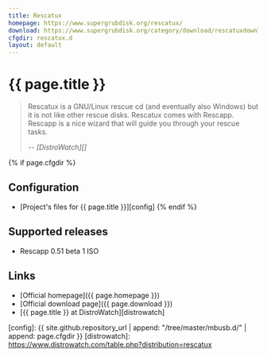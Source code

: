 ```yaml
---
title: Rescatux
homepage: https://www.supergrubdisk.org/rescatux/
download: https://www.supergrubdisk.org/category/download/rescatuxdownloads/rescatux-beta/
cfgdir: rescatux.d
layout: default
---
```


# {{ page.title }}

> Rescatux is a GNU/Linux rescue cd (and eventually also Windows) but it is not
> like other rescue disks. Rescatux comes with Rescapp. Rescapp is a nice wizard
> that will guide you through your rescue tasks.
>
> -- <cite markdown="1">[DistroWatch][]</cite>


{% if page.cfgdir %}
## Configuration

- [Project's files for {{ page.title }}][config]
{% endif %}


## Supported releases

- Rescapp 0.51 beta 1 ISO


## Links

- [Official homepage]({{ page.homepage }})
- [Official download page]({{ page.download }})
- [{{ page.title }} at DistroWatch][distrowatch]


[config]: {{ site.github.repository_url | append: "/tree/master/mbusb.d/" | append: page.cfgdir }}
[distrowatch]: https://www.distrowatch.com/table.php?distribution=rescatux

